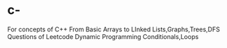 # c-
For concepts  of C++
From Basic Arrays to LInked Lists,Graphs,Trees,DFS
Questions of Leetcode
Dynamic Programming
Conditionals,Loops

